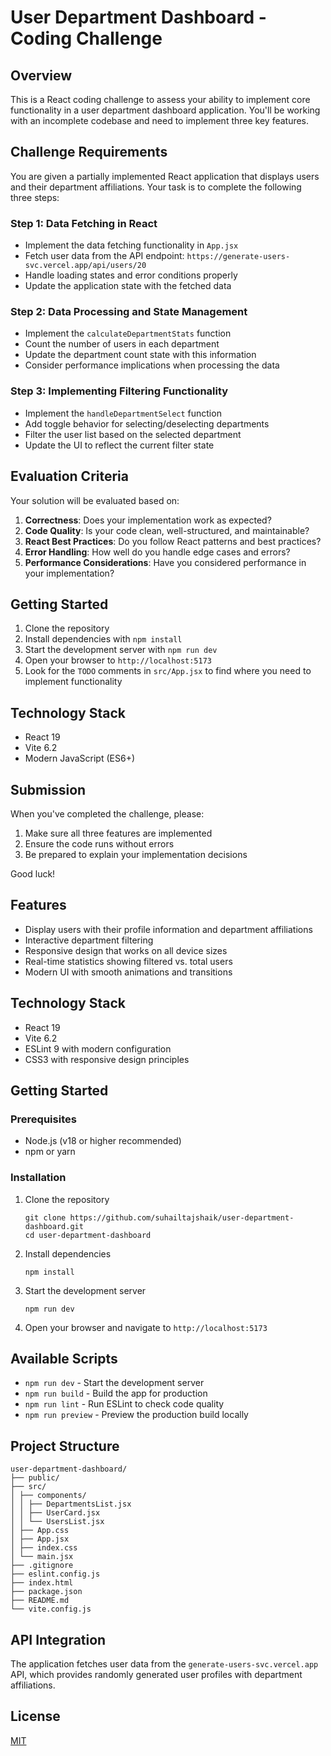 # User Department Dashboard - Coding Challenge

## Overview

This is a React coding challenge to assess your ability to implement core functionality in a user department dashboard application. You'll be working with an incomplete codebase and need to implement three key features.

## Challenge Requirements

You are given a partially implemented React application that displays users and their department affiliations. Your task is to complete the following three steps:

### Step 1: Data Fetching in React
- Implement the data fetching functionality in `App.jsx`
- Fetch user data from the API endpoint: `https://generate-users-svc.vercel.app/api/users/20`
- Handle loading states and error conditions properly
- Update the application state with the fetched data

### Step 2: Data Processing and State Management
- Implement the `calculateDepartmentStats` function
- Count the number of users in each department
- Update the department count state with this information
- Consider performance implications when processing the data

### Step 3: Implementing Filtering Functionality
- Implement the `handleDepartmentSelect` function
- Add toggle behavior for selecting/deselecting departments
- Filter the user list based on the selected department
- Update the UI to reflect the current filter state

## Evaluation Criteria

Your solution will be evaluated based on:

1. **Correctness**: Does your implementation work as expected?
2. **Code Quality**: Is your code clean, well-structured, and maintainable?
3. **React Best Practices**: Do you follow React patterns and best practices?
4. **Error Handling**: How well do you handle edge cases and errors?
5. **Performance Considerations**: Have you considered performance in your implementation?

## Getting Started

1. Clone the repository
2. Install dependencies with `npm install`
3. Start the development server with `npm run dev`
4. Open your browser to `http://localhost:5173`
5. Look for the `TODO` comments in `src/App.jsx` to find where you need to implement functionality

## Technology Stack

- React 19
- Vite 6.2
- Modern JavaScript (ES6+)

## Submission

When you've completed the challenge, please:
1. Make sure all three features are implemented
2. Ensure the code runs without errors
3. Be prepared to explain your implementation decisions

Good luck!

## Features

- Display users with their profile information and department affiliations
- Interactive department filtering
- Responsive design that works on all device sizes
- Real-time statistics showing filtered vs. total users
- Modern UI with smooth animations and transitions

## Technology Stack

- React 19
- Vite 6.2
- ESLint 9 with modern configuration
- CSS3 with responsive design principles

## Getting Started

### Prerequisites

- Node.js (v18 or higher recommended)
- npm or yarn

### Installation

1. Clone the repository
   ```
   git clone https://github.com/suhailtajshaik/user-department-dashboard.git
   cd user-department-dashboard
   ```

2. Install dependencies
   ```
   npm install
   ```

3. Start the development server
   ```
   npm run dev
   ```

4. Open your browser and navigate to `http://localhost:5173`

## Available Scripts

- `npm run dev` - Start the development server
- `npm run build` - Build the app for production
- `npm run lint` - Run ESLint to check code quality
- `npm run preview` - Preview the production build locally

## Project Structure

```
user-department-dashboard/
├── public/
├── src/
│ ├── components/
│ │ ├── DepartmentsList.jsx
│ │ ├── UserCard.jsx
│ │ └── UsersList.jsx
│ ├── App.css
│ ├── App.jsx
│ ├── index.css
│ └── main.jsx
├── .gitignore
├── eslint.config.js
├── index.html
├── package.json
├── README.md
└── vite.config.js
```

## API Integration

The application fetches user data from the `generate-users-svc.vercel.app` API, which provides randomly generated user profiles with department affiliations.

## License

[MIT](LICENSE)

